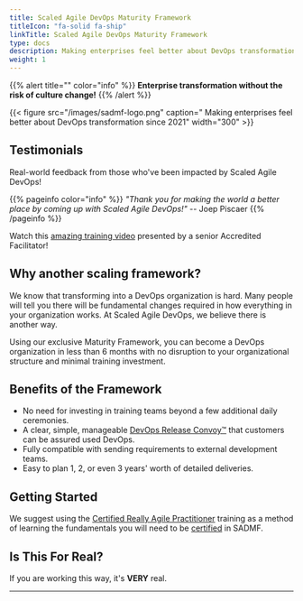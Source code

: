 ```yaml
---
title: Scaled Agile DevOps Maturity Framework
titleIcon: "fa-solid fa-ship"
linkTitle: Scaled Agile DevOps Maturity Framework
type: docs
description: Making enterprises feel better about DevOps transformation since 2021
weight: 1
---
```

{{% alert title="" color="info" %}}
**Enterprise transformation without the risk of culture change!**
{{% /alert %}}

{{< figure src="/images/sadmf-logo.png" caption=" Making enterprises feel better about DevOps transformation since 2021" width="300" >}}

## Testimonials

Real-world feedback from those who've been impacted by Scaled Agile DevOps!

{{% pageinfo color="info" %}}
*"Thank you for making the world a better place by coming up with Scaled Agile DevOps!"* -- Joep Piscaer
{{% /pageinfo %}}

Watch this [amazing training video](https://youtu.be/zMI2FykK7j4) presented by a senior Accredited Facilitator!

## Why another scaling framework?

We know that transforming into a DevOps organization is hard. Many people will tell you there will be fundamental changes required in how everything in your organization works. At Scaled Agile DevOps, we believe there is another way.

Using our exclusive Maturity Framework, you can become a DevOps organization in less than 6 months with no disruption to your organizational structure and minimal training investment.

## Benefits of the Framework

- No need for investing in training teams beyond a few additional daily ceremonies.
- A clear, simple, manageable [DevOps Release Convoy&trade;](./release-convoy/) that customers can be assured used DevOps.
- Fully compatible with sending requirements to external development teams.
- Easy to plan 1, 2, or even 3 years' worth of detailed deliveries.

## Getting Started

We suggest using the [Certified Really Agile Practitioner](https://www.youtube.com/watch?v=cwbiSCgiZNA) training as a method of learning the fundamentals you will need to be [certified](/certifications) in SADMF.

## Is This For Real?

If you are working this way, it's **VERY** real.

---
